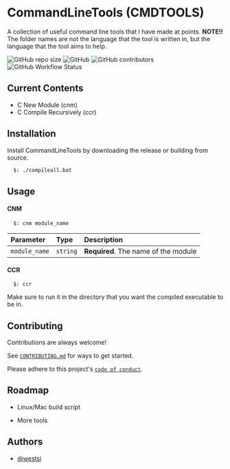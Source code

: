 
# CommandLineTools (CMDTOOLS)

A collection of useful command line tools that I have made at points.
__NOTE!!__
The folder names are not the language that the tool is written in, but the language that the tool aims to help.

![GitHub repo size](https://img.shields.io/github/repo-size/Westsi/CommandLineTools?color=green&style=for-the-badge)
![GitHub](https://img.shields.io/github/license/westsi/CommandLineTools?style=for-the-badge)
![GitHub contributors](https://img.shields.io/github/contributors/westsi/CommandLineTools?style=for-the-badge)
![GitHub Workflow Status](https://img.shields.io/github/actions/workflow/status/westsi/CommandLineTools/go.yml?label=CI%2FCD&logo=GITHUB&style=for-the-badge)


## Current Contents
- C New Module (cnm)
- C Compile Recursively (ccr)





## Installation

Install CommandLineTools by downloading the release or building from source.

```bash
  $: ./compileall.bat
```
    
## Usage

#### CNM

```shell
  $: cnm module_name
```

| Parameter | Type     | Description                |
| :-------- | :------- | :------------------------- |
| `module_name` | `string` | **Required**. The name of the module |

#### CCR

```shell
  $: ccr
```
Make sure to run it in the directory that you want the compiled executable to be in.



## Contributing

Contributions are always welcome!

See [`CONTRIBUTING.md`](CONTRIBUTING.md) for ways to get started.

Please adhere to this project's [`code of conduct`](CODE_OF_CONDUCT.md).


## Roadmap

- Linux/Mac build script

- More tools


## Authors

- [@westsi](https://www.github.com/westsi)

